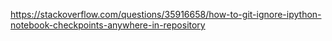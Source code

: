 https://stackoverflow.com/questions/35916658/how-to-git-ignore-ipython-notebook-checkpoints-anywhere-in-repository